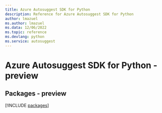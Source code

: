 ```yaml
---
title: Azure Autosuggest SDK for Python
description: Reference for Azure Autosuggest SDK for Python
author: lmazuel
ms.author: lmazuel
ms.data: 12/06/2022
ms.topic: reference
ms.devlang: python
ms.service: autosuggest
---
```

# Azure Autosuggest SDK for Python - preview
## Packages - preview
[!INCLUDE [packages](autosuggest-index.md)]